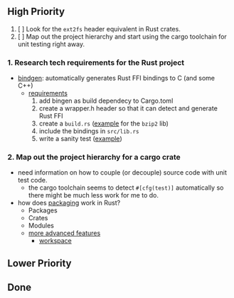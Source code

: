 
## High Priority

1. [ ] Look for the `ext2fs` header equivalent in Rust crates.
2. [ ] Map out the project hierarchy and start using the cargo toolchain for unit testing right away.

### 1. Research tech requirements for the Rust project

- [bindgen](https://crates.io/crates/bindgen): automatically generates Rust FFI bindings to C (and some C++)
	- [requirements](https://rust-lang.github.io/rust-bindgen/requirements.html)
		1. add bingen as build dependecy to Cargo.toml
		2. create a wrapper.h header so that it can detect and generate Rust FFI
		3. create a `build.rs` ([example](https://rust-lang.github.io/rust-bindgen/tutorial-3.html) for the `bzip2` lib)
		4. include the bindings in `src/lib.rs`
		5. write a sanity test ([example](https://rust-lang.github.io/rust-bindgen/tutorial-5.html))

### 2.  Map out the project hierarchy for a cargo crate

- need information on how to couple (or decouple) source code with unit test code.
	- the cargo toolchain seems to detect `#[cfg(test)]` automatically so there might be much less work for me to do.
- how does [packaging](https://doc.rust-lang.org/book/ch07-00-managing-growing-projects-with-packages-crates-and-modules.html) work in Rust?
	- Packages
	- Crates
	- Modules
	- [more advanced features](https://doc.rust-lang.org/book/ch14-00-more-about-cargo.html)
		- [workspace](https://doc.rust-lang.org/book/ch14-03-cargo-workspaces.html)

## Lower Priority


## Done

